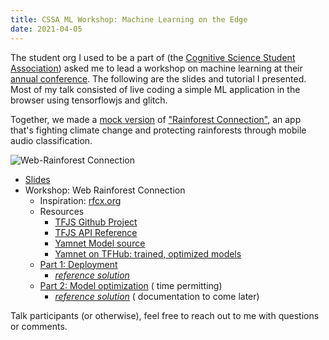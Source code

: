 ```yaml
---
title: CSSA ML Workshop: Machine Learning on the Edge
date: 2021-04-05
---
```


The student org I used to be a part of (the
[Cognitive Science Student Association](https://cssa-ucsd.org/))
asked me to lead a workshop on machine learning at their
[annual conference](https://cssa-ucsd.github.io/conference2021).
The following are the slides and tutorial I presented.
Most of my talk consisted of live coding a simple ML application
in the browser using tensorflowjs and glitch.

Together, we made a [mock version](https://insidious-sticky-tank.glitch.me/)
of ["Rainforest Connection"](https://rfcx.org/), an app
that's fighting climate change and protecting rainforests
through mobile audio classification.

![Web-Rainforest Connection](https://alxmrs.com/assets/Web-RFCX.webp)

- [Slides](https://docs.google.com/presentation/d/1KCVwKHB4NmEjwLM8pPYlCe1pYqG95-6GqMwChGIzAJ0/edit?usp=sharing)
- Workshop: Web Rainforest Connection
    - Inspiration: [rfcx.org](https://rfcx.org/)
    - Resources
        - [TFJS Github Project](https://github.com/tensorflow/tfjs)
        - [TFJS API Reference](https://js.tensorflow.org/api/3.2.0/)
        - [Yamnet Model source](https://github.com/tensorflow/models/tree/master/research/audioset/yamnet)
        - [Yamnet on TFHub: trained, optimized models](https://tfhub.dev/google/yamnet/1)
    - [Part 1: Deployment](https://glitch.com/edit/#!/quiver-twisty-border)
        - _[reference solution](https://glitch.com/edit/#!/insidious-sticky-tank)_
    - [Part 2: Model optimization](https://colab.research.google.com/drive/1-yEPU0-qjBMfbU37xJTu09JVx0w9FfVO?usp=sharing) (
      time permitting)
        - _[reference solution](https://colab.research.google.com/drive/1tsqEFUFNN7dTXV7FThMKiMiol1QU0soF?usp=sharing)_ (
          documentation to come later)

Talk participants (or otherwise), feel free to reach out to me
with questions or comments. 

